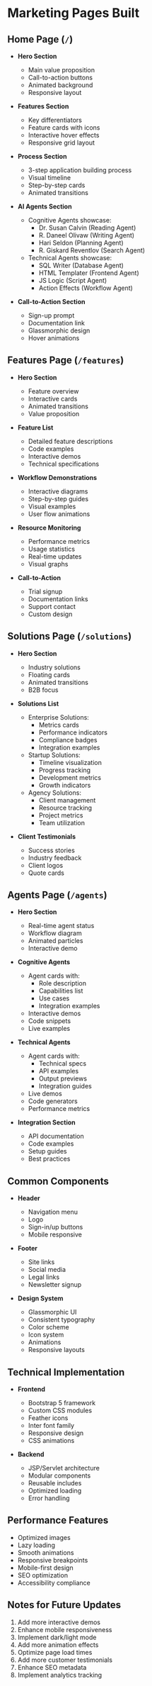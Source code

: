 # Marketing Pages Built

## Home Page (`/`)
- **Hero Section**
  - Main value proposition
  - Call-to-action buttons
  - Animated background
  - Responsive layout

- **Features Section**
  - Key differentiators
  - Feature cards with icons
  - Interactive hover effects
  - Responsive grid layout

- **Process Section**
  - 3-step application building process
  - Visual timeline
  - Step-by-step cards
  - Animated transitions

- **AI Agents Section**
  - Cognitive Agents showcase:
    - Dr. Susan Calvin (Reading Agent)
    - R. Daneel Olivaw (Writing Agent)
    - Hari Seldon (Planning Agent)
    - R. Giskard Reventlov (Search Agent)
  - Technical Agents showcase:
    - SQL Writer (Database Agent)
    - HTML Templater (Frontend Agent)
    - JS Logic (Script Agent)
    - Action Effects (Workflow Agent)

- **Call-to-Action Section**
  - Sign-up prompt
  - Documentation link
  - Glassmorphic design
  - Hover animations

## Features Page (`/features`)
- **Hero Section**
  - Feature overview
  - Interactive cards
  - Animated transitions
  - Value proposition

- **Feature List**
  - Detailed feature descriptions
  - Code examples
  - Interactive demos
  - Technical specifications

- **Workflow Demonstrations**
  - Interactive diagrams
  - Step-by-step guides
  - Visual examples
  - User flow animations

- **Resource Monitoring**
  - Performance metrics
  - Usage statistics
  - Real-time updates
  - Visual graphs

- **Call-to-Action**
  - Trial signup
  - Documentation links
  - Support contact
  - Custom design

## Solutions Page (`/solutions`)
- **Hero Section**
  - Industry solutions
  - Floating cards
  - Animated transitions
  - B2B focus

- **Solutions List**
  - Enterprise Solutions:
    - Metrics cards
    - Performance indicators
    - Compliance badges
    - Integration examples
  - Startup Solutions:
    - Timeline visualization
    - Progress tracking
    - Development metrics
    - Growth indicators
  - Agency Solutions:
    - Client management
    - Resource tracking
    - Project metrics
    - Team utilization

- **Client Testimonials**
  - Success stories
  - Industry feedback
  - Client logos
  - Quote cards

## Agents Page (`/agents`)
- **Hero Section**
  - Real-time agent status
  - Workflow diagram
  - Animated particles
  - Interactive demo

- **Cognitive Agents**
  - Agent cards with:
    - Role description
    - Capabilities list
    - Use cases
    - Integration examples
  - Interactive demos
  - Code snippets
  - Live examples

- **Technical Agents**
  - Agent cards with:
    - Technical specs
    - API examples
    - Output previews
    - Integration guides
  - Live demos
  - Code generators
  - Performance metrics

- **Integration Section**
  - API documentation
  - Code examples
  - Setup guides
  - Best practices

## Common Components
- **Header**
  - Navigation menu
  - Logo
  - Sign-in/up buttons
  - Mobile responsive

- **Footer**
  - Site links
  - Social media
  - Legal links
  - Newsletter signup

- **Design System**
  - Glassmorphic UI
  - Consistent typography
  - Color scheme
  - Icon system
  - Animations
  - Responsive layouts

## Technical Implementation
- **Frontend**
  - Bootstrap 5 framework
  - Custom CSS modules
  - Feather icons
  - Inter font family
  - Responsive design
  - CSS animations

- **Backend**
  - JSP/Servlet architecture
  - Modular components
  - Reusable includes
  - Optimized loading
  - Error handling

## Performance Features
- Optimized images
- Lazy loading
- Smooth animations
- Responsive breakpoints
- Mobile-first design
- SEO optimization
- Accessibility compliance

## Notes for Future Updates
1. Add more interactive demos
2. Enhance mobile responsiveness
3. Implement dark/light mode
4. Add more animation effects
5. Optimize page load times
6. Add more customer testimonials
7. Enhance SEO metadata
8. Implement analytics tracking
